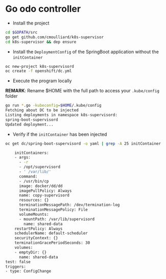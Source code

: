 # Go odo controller

- Install the project

```bash
cd $GOPATH/src
go get github.com/cmoulliard/k8s-supervisor
cd k8s-supervisor && dep ensure
```

- Install the `DeploymentConfig` of the SpringBoot application without the `initContainer`
```bash
oc new-project k8s-supervisord
oc create -f openshift/dc.yml
```

- Execute the program locally

**REMARK**: Rename $HOME with the full path to access your `.kube/config` folder

```bash
go run *.go -kubeconfig=$HOME/.kube/config
Fetching about DC to be injected
Listing deployments in namespace k8s-supervisord: 
spring-boot-supervisord
Updated deployment...
```

- Verify if the `initContainer` has been injected

```bash
oc get dc/spring-boot-supervisord -o yaml | grep -A 25 initContainer

    initContainers:
    - args:
      - -r
      - /opt/supervisord
      - ' /var/lib/'
      command:
      - /usr/bin/cp
      image: docker/dd/dd
      imagePullPolicy: Always
      name: copy-supervisord
      resources: {}
      terminationMessagePath: /dev/termination-log
      terminationMessagePolicy: File
      volumeMounts:
      - mountPath: /var/lib/supervisord
        name: shared-data
    restartPolicy: Always
    schedulerName: default-scheduler
    securityContext: {}
    terminationGracePeriodSeconds: 30
    volumes:
    - emptyDir: {}
      name: shared-data
test: false
triggers:
- type: ConfigChange
```